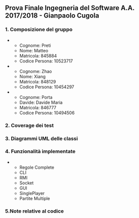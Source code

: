 ## Prova Finale Ingegneria del Software A.A. 2017/2018 - Gianpaolo Cugola

### 1. Composizione del gruppo
  * * Cognome: Preti
    * Nome: Matteo
    * Matricola: 845884
    * Codice Persona: 10523717
    
  * * Cognome: Zhao
    * Nome: Xiang
    * Matricola: 848129
    * Codice Persona: 10454297
    
  * * Cognome: Porta
    * Davide: Davide Maria
    * Matricola: 846777
    * Codice Persona: 10494506
    
### 2. Coverage dei test
### 3. Diagrammi UML delle classi
### 4. Funzionalità implementate
 *  * Regole Complete
    * CLI
    * RMI
    * Socket
    * GUI
    * SinglePlayer
    * Partite Multiple
### 5.Note relative al codice

